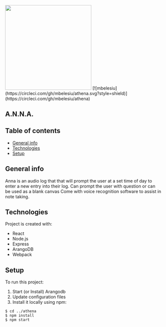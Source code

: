 

<img src="https://github.com/mbelesiu/athena/blob/main/annalogo.jpg" width="278 px" height="273.5 px">
[![mbelesiu](https://circleci.com/gh/mbelesiu/athena.svg?style=shield)](https://circleci.com/gh/mbelesiu/athena)

## A.N.N.A.               
## Table of contents
* [General info](#general-info)
* [Technologies](#technologies)
* [Setup](#setup)

## General info
Anna is an audio log that that will prompt the user at a set time of day to enter a new entry into their log. Can prompt the user with question or can be used as a blank canvas
Come with voice recognition software to assist in note taking.  
	
## Technologies
Project is created with:
* React
* Node.js
* Express
* ArangoDB
* Webpack
	
## Setup
To run this project:
1) Start (or Install) Arangodb
2) Update configuration files 
3) Install it locally using npm:

```
$ cd ../athena
$ npm install
$ npm start
```
